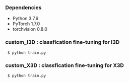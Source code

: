 ### Dependencies
* Python 3.7.6
* PyTorch 1.7.0 
* torchvision 0.8.0 

### custom_I3D : classfication fine-tuning for I3D
``` $ python train.py```

### custom_X3D : classfication fine-tuning for X3D
``` $ python train.py```

